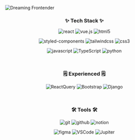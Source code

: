 ![Dreaming Frontender](https://capsule-render.vercel.app/api?type=waving&height=300&color=gradient&text=Dreaming%20to%20be%20Frontender&section=header&textBg=false&fontColor=fff&fontSize=60)

<h3 align="center">✨ Tech Stack ✨</h3>
<div align="center">
  
![react](https://img.shields.io/badge/react-20232a.svg?style=for-the-badge&logo=react&logoColor=61DAFB)
![vue.js](https://img.shields.io/badge/Vue.js-35495E?style=for-the-badge&logo=vuedotjs&logoColor=4FC08D)
![html5](https://img.shields.io/badge/html5-E34F26.svg?style=for-the-badge&logo=html5&logoColor=white)  

![styled-components](https://img.shields.io/badge/styled--components-DB7093?style=for-the-badge&logo=styled-components&logoColor=ffd35b)
![tailwindcss](https://img.shields.io/badge/tailwindcss-1daabb.svg?style=for-the-badge&logo=tailwind-css&logoColor=white)
![css3](https://img.shields.io/badge/css3-1572B6.svg?style=for-the-badge&logo=css3&logoColor=white)  

![javascript](https://img.shields.io/badge/javascript-F7DF1E.svg?style=for-the-badge&logo=javascript&logoColor=20232a)
![TypeScript](https://img.shields.io/badge/typescript-007ACC.svg?style=for-the-badge&logo=typescript&logoColor=white)
![python](https://img.shields.io/badge/python-3670A0?style=for-the-badge&logo=python&logoColor=ffdd54)

</div>

<br>

<h3 align="center">🗒️ Experienced 🗒️</h3>
<div align="center">
  
  ![ReactQuery](https://img.shields.io/badge/React%20Query-FF4154?style=for-the-badge&logo=react%20query&logoColor=white)
  ![Bootstrap](https://img.shields.io/badge/bootstrap-%238511FA.svg?style=for-the-badge&logo=bootstrap&logoColor=white)
  ![Django](https://img.shields.io/badge/django-%23092E20.svg?style=for-the-badge&logo=django&logoColor=white)

</div>

<br>

<h3 align="center">🛠 Tools 🛠</h3>
<div align="center">
  
  ![git](https://img.shields.io/badge/git-F05033.svg?style=for-the-badge&logo=git&logoColor=white)
  ![github](https://img.shields.io/badge/github-181717.svg?style=for-the-badge&logo=github&logoColor=white)
  ![notion](https://img.shields.io/badge/Notion-F3F3F3.svg?style=for-the-badge&logo=notion&logoColor=black)  
  
  ![figma](https://img.shields.io/badge/figma-F24E1E.svg?style=for-the-badge&logo=figma&logoColor=white)
  ![VSCode](https://img.shields.io/badge/VSCode-2C2C32.svg?style=for-the-badge&logo=visual-studio-code&logoColor=22ABF3)
  ![Jupiter](https://img.shields.io/badge/jupyter-2C2C32.svg?style=for-the-badge&logo=jupyter&logoColor=F37726)  
</div>
